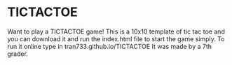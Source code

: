 # TICTACTOE
Want to play a TICTACTOE game!
This is a 10x10 template of tic tac toe and you can download it and run the index.html file to start the game simply. 
To run it online type in tran733.github.io/TICTACTOE
It was made by a 7th grader.
